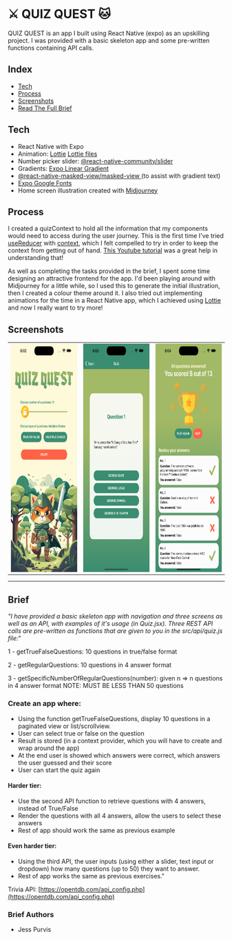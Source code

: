 
# ⚔️ QUIZ QUEST 🐱

QUIZ QUEST is an app I built using React Native (expo) as an upskilling project.
I was provided with a basic skeleton app and some pre-written functions containing API calls. 

## Index
- [Tech](#tech)
- [Process](#process)
- [Screenshots](#screenshots)
- [Read The Full Brief](#brief)

## Tech
- React Native with Expo
- Animation: [Lottie](https://airbnb.io/lottie/#/) [Lottie files](https://lottiefiles.com/)
- Number picker slider: [@react-native-community/slider](https://www.npmjs.com/package/@react-native-community/slider)
- Gradients: [Expo Linear Gradient](https://docs.expo.dev/versions/latest/sdk/linear-gradient/)
- [@react-native-masked-view/masked-view
](https://www.npmjs.com/package/@react-native-masked-view/masked-view) (to assist with gradient text)
- [Expo Google Fonts](https://github.com/expo/google-fonts)
- Home screen illustration created with [Midjourney](https://www.midjourney.com/home/?callbackUrl=%2Fapp%2F)

## Process
I created a quizContext to hold all the information that my components would need to access during the user journey. This is the first time I've tried [useReducer](https://beta.reactjs.org/reference/react/useReducer) with [context](https://reactjs.org/docs/context.html), which I felt compelled to try in order to keep the context from getting out of hand. [This Youtube tutorial](https://www.youtube.com/watch?v=awGFsGc9oCM&ab_channel=DesignCode) was a great help in understanding that!

As well as completing the tasks provided in the brief, I spent some time designing an attractive frontend for the app. I'd been playing around with Midjourney for a little while, so I used this to generate the initial illustration, then I created a colour theme around it. I also tried out implementing animations for the time in a React Native app, which I achieved using [Lottie](https://airbnb.io/lottie/#/) and now I really want to try more!


## Screenshots

<table>
  <tr>
    <td><img src="./src/assets/screenshots/screenshot1.png" height="530"  alt="home screen"></td>
    <td><img src="./src/assets/screenshots/screenshot2.png" height="530" alt="quiz screen"></td>
    <td><img src="./src/assets/screenshots/screenshot3.png" height="530" alt="results screen"></td>
  </tr>
</table>


---

## Brief

_"I have provided a basic skeleton app with navigation and three screens as well as an API, with examples of it's usage (in Quiz.jsx).
Three REST API calls are pre-written as functions that are given to you in the
src/api/quiz.js file:_"

1 - getTrueFalseQuestions: 10 questions in true/false format

2 - getRegularQuestions: 10 questions in 4 answer format

3 - getSpecificNumberOfRegularQuestions(number): given n => n questions in 4 answer format NOTE: MUST BE LESS THAN 50 questions

### Create an app where:
- Using the function getTrueFalseQuestions, display 10 questions in a paginated view or list/scrollview.
- User can select true or false on the question
- Result is stored (in a context provider, which you will have to create and wrap around the app)
- At the end user is showed which answers were correct, which answers the user guessed and their score
- User can start the quiz again

#### Harder tier:
- Use the second API function to retrieve questions with 4 answers, instead of True/False
- Render the questions with all 4 answers, allow the users to select these answers
- Rest of app should work the same as previous example

#### Even harder tier:
- Using the third API, the user inputs (using either a slider, text input or dropdown) how many questions (up to 50) they want to answer.
- Rest of app works the same as previous exercises."


Trivia API: [https://opentdb.com/api_config.php](https://opentdb.com/api_config.php)

### Brief Authors

- Jess Purvis


